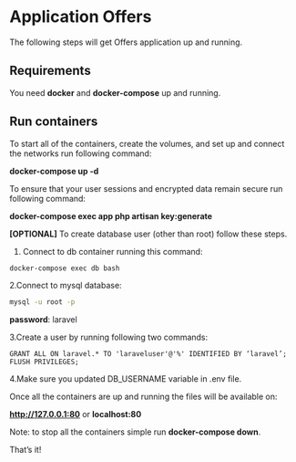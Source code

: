 # Application Offers

The following steps will get Offers application up and running.

## Requirements

You need **docker** and **docker-compose** up and running.


## Run containers

To start all of the containers, create the volumes, and set up and connect the networks run following command:

**docker-compose up -d**

To ensure that your user sessions and encrypted data remain secure run following command:

**docker-compose exec app php artisan key:generate**

**[OPTIONAL]**
To create database user (other than root) follow these steps.

1. Connect to db container running this command:

```bash
docker-compose exec db bash
```

2.Connect to mysql database:

```bash
mysql -u root -p 
```
**password**: laravel

3.Create a user by running following two commands:

```
GRANT ALL ON laravel.* TO 'laraveluser'@'%' IDENTIFIED BY ‘laravel’;
FLUSH PRIVILEGES;
```

4.Make sure you updated DB_USERNAME variable in .env file.

Once all the containers are up and running the files will be available on:

**http://127.0.0.1:80** or **localhost:80**


Note: to stop all the containers simple run **docker-compose down**.

That’s it!
